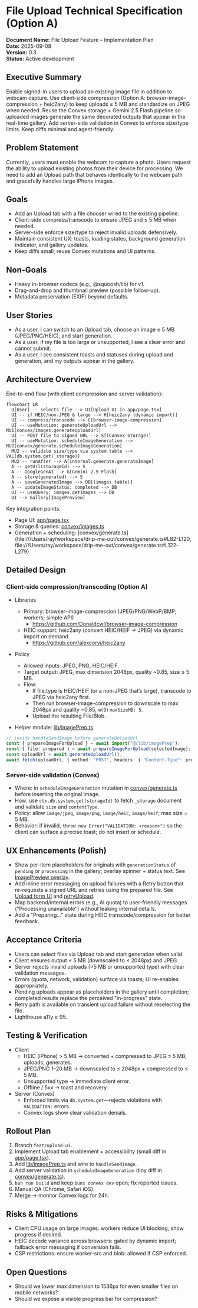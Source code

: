 # File Upload Technical Specification (Option A)

**Document Name:** File Upload Feature – Implementation Plan  
**Date:** 2025-09-08  
**Version:** 0.3  
**Status:** Active development

## Executive Summary
Enable signed-in users to upload an existing image file in addition to webcam capture. Use client-side compression (Option A: browser-image-compression + heic2any) to keep uploads ≤ 5 MB and standardize on JPEG when needed. Reuse the Convex storage + Gemini 2.5 Flash pipeline so uploaded images generate the same decorated outputs that appear in the real-time gallery. Add server-side validation in Convex to enforce size/type limits. Keep diffs minimal and agent-friendly.

## Problem Statement
Currently, users must enable the webcam to capture a photo. Users request the ability to upload existing photos from their device for processing. We need to add an Upload path that behaves identically to the webcam path and gracefully handles large iPhone images.

## Goals
- Add an Upload tab with a file chooser wired to the existing pipeline.  
- Client-side compress/transcode to ensure JPEG and ≤ 5 MB when needed.  
- Server-side enforce size/type to reject invalid uploads defensively.  
- Maintain consistent UX: toasts, loading states, background generation indicator, and gallery updates.  
- Keep diffs small; reuse Convex mutations and UI patterns.

## Non-Goals
- Heavy in-browser codecs (e.g., @squoosh/lib) for v1.  
- Drag-and-drop and thumbnail preview (possible follow-up).  
- Metadata preservation (EXIF) beyond defaults.

## User Stories
- As a user, I can switch to an Upload tab, choose an image ≤ 5 MB (JPEG/PNG/HEIC), and start generation.  
- As a user, if my file is too large or unsupported, I see a clear error and cannot submit.  
- As a user, I see consistent toasts and statuses during upload and generation, and my outputs appear in the gallery.

## Architecture Overview
End-to-end flow (with client compression and server validation):

```mermaid
flowchart LR
  U[User] -- selects file --> UI[Upload UI in app/page.tsx]
  UI -- if HEIC/non-JPEG & large --> H[heic2any (dynamic import)]
  UI -- compress/transcode --> C[browser-image-compression]
  UI -- useMutation: generateUploadUrl --> MU1[convex/images.generateUploadUrl]
  UI -- POST file to signed URL --> S[(Convex Storage)]
  UI -- useMutation: scheduleImageGeneration --> MU2[convex/generate.scheduleImageGeneration]
  MU2 -- validate size/type via system table --> VAL[db.system.get(_storage)]
  MU2 -- runAfter --> A[internal.generate.generateImage]
  A -- getUrl(storageId) --> S
  A -- GoogleGenAI --> G[Gemini 2.5 Flash]
  A -- store(generated) --> S
  A -- saveGeneratedImage --> DB[(images table)]
  A -- updateImageStatus: completed --> DB
  UI -- useQuery: images.getImages --> DB
  UI --> Gallery[ImagePreview]
```

Key integration points:
- Page UI: [app/page.tsx](file:///Users/ray/workspace/drip-me-out/app/page.tsx#L283-L324)  
- Storage & queries: [convex/images.ts](file:///Users/ray/workspace/drip-me-out/convex/images.ts#L1-L62)  
- Generation + scheduling: [convex/generate.ts](file:///Users/ray/workspace/drip-me-out/convex/generate.ts#L82-L120, file:///Users/ray/workspace/drip-me-out/convex/generate.ts#L122-L279)

## Detailed Design

### Client-side compression/transcoding (Option A)
- Libraries
  - Primary: browser-image-compression (JPEG/PNG/WebP/BMP; workers; simple API)  
    - https://github.com/Donaldcwl/browser-image-compression
  - HEIC support: heic2any (convert HEIC/HEIF → JPEG) via dynamic import on demand  
    - https://github.com/alexcorvi/heic2any

- Policy
  - Allowed inputs: JPEG, PNG, HEIC/HEIF.  
  - Target output: JPEG, max dimension 2048px, quality ~0.85, size ≤ 5 MB.  
  - Flow:
    - If file.type is HEIC/HEIF (or a non-JPEG that’s large), transcode to JPEG via heic2any first.  
    - Then run browser-image-compression to downscale to max 2048px and quality ~0.85, with `maxSizeMB: 5`.  
    - Upload the resulting File/Blob.

- Helper module: [lib/imagePrep.ts](file:///Users/ray/workspace/drip-me-out/lib/imagePrep.ts#L1-L58)

```ts
// inside handleSendImage before generateUploadUrl
const { prepareImageForUpload } = await import("@/lib/imagePrep");
const { file: prepared } = await prepareImageForUpload(selectedImage);
const uploadUrl = await generateUploadUrl();
await fetch(uploadUrl, { method: "POST", headers: { "Content-Type": prepared.type }, body: prepared });
```

### Server-side validation (Convex)
- Where: in `scheduleImageGeneration` mutation in [convex/generate.ts](file:///Users/ray/workspace/drip-me-out/convex/generate.ts#L89-L102) before inserting the original image.  
- How: use `ctx.db.system.get(storageId)` to fetch `_storage` document and validate `size` and `contentType`.  
- Policy: allow `image/jpeg`, `image/png`, `image/heic`, `image/heif`; max size = 5 MB.  
- Behavior: if invalid, `throw new Error("VALIDATION: <reason>")` so the client can surface a precise toast; do not insert or schedule.

## UX Enhancements (Polish)
- Show per-item placeholders for originals with `generationStatus` of `pending` or `processing` in the gallery; overlay spinner + status text. See [ImagePreview overlay](file:///Users/ray/workspace/drip-me-out/components/ImagePreview.tsx#L105-L116).
- Add inline error messaging on upload failures with a Retry button that re-requests a signed URL and retries using the prepared file. See [Upload form UI](file:///Users/ray/workspace/drip-me-out/app/page.tsx#L395-L448) and [retryUpload](file:///Users/ray/workspace/drip-me-out/app/page.tsx#L200-L259).
- Map backend/internal errors (e.g., AI quota) to user-friendly messages (“Processing unavailable”) without leaking internal details.
- Add a "Preparing…" state during HEIC transcode/compression for better feedback.

## Acceptance Criteria
- Users can select files via Upload tab and start generation when valid.  
- Client ensures output ≤ 5 MB (downscaled to ≤ 2048px) and JPEG.  
- Server rejects invalid uploads (>5 MB or unsupported type) with clear validation messages.  
- Errors (quota, network, validation) surface via toasts; UI re-enables appropriately.  
- Pending uploads appear as placeholders in the gallery until completion; completed results replace the perceived "in-progress" state.  
- Retry path is available on transient upload failure without reselecting the file.  
- Lighthouse a11y ≥ 95.

## Testing & Verification
- Client
  - HEIC (iPhone) > 5 MB → converted + compressed to JPEG ≤ 5 MB; uploads; generates.  
  - JPEG/PNG 1–20 MB → downscaled to ≤ 2048px + compressed to ≤ 5 MB.  
  - Unsupported type → immediate client error.  
  - Offline / 5xx → toast and recovery.
- Server (Convex)
  - Enforced limits via `db.system.get`—rejects violations with `VALIDATION:` errors.  
  - Convex logs show clear validation denials.

## Rollout Plan
1. Branch `feat/upload-ui`.  
2. Implement Upload tab enablement + accessibility (small diff in [app/page.tsx](file:///Users/ray/workspace/drip-me-out/app/page.tsx#L283-L324)).  
3. Add [lib/imagePrep.ts](file:///Users/ray/workspace/drip-me-out/lib/imagePrep.ts#L1-L58) and wire to `handleSendImage`.  
4. Add server validation in `scheduleImageGeneration` (tiny diff in [convex/generate.ts](file:///Users/ray/workspace/drip-me-out/convex/generate.ts#L89-L102)).  
5. `bun run build` and keep `bunx convex dev` open; fix reported issues.  
6. Manual QA (Chrome, Safari iOS).  
7. Merge → monitor Convex logs for 24h.

## Risks & Mitigations
- Client CPU usage on large images: workers reduce UI blocking; show progress if desired.  
- HEIC decode variance across browsers: gated by dynamic import; fallback error messaging if conversion fails.  
- CSP restrictions: ensure worker-src and blob: allowed if CSP enforced.

## Open Questions
- Should we lower max dimension to 1536px for even smaller files on mobile networks?  
- Should we expose a visible progress bar for compression?
